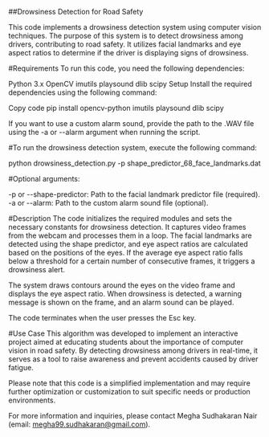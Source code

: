 ##Drowsiness Detection for Road Safety

This code implements a drowsiness detection system using computer vision techniques. The purpose of this system is to detect drowsiness among drivers, contributing to road safety. It utilizes facial landmarks and eye aspect ratios to determine if the driver is displaying signs of drowsiness.

#Requirements
To run this code, you need the following dependencies:

Python 3.x
OpenCV
imutils
playsound
dlib
scipy
Setup
Install the required dependencies using the following command:

Copy code
pip install opencv-python imutils playsound dlib scipy


If you want to use a custom alarm sound, provide the path to the .WAV file using the -a or --alarm argument when running the script.


#To run the drowsiness detection system, execute the following command:

python drowsiness_detection.py -p shape_predictor_68_face_landmarks.dat

#Optional arguments:

-p or --shape-predictor: Path to the facial landmark predictor file (required).
-a or --alarm: Path to the custom alarm sound file (optional).

#Description
The code initializes the required modules and sets the necessary constants for drowsiness detection. It captures video frames from the webcam and processes them in a loop. The facial landmarks are detected using the shape predictor, and eye aspect ratios are calculated based on the positions of the eyes. If the average eye aspect ratio falls below a threshold for a certain number of consecutive frames, it triggers a drowsiness alert.

The system draws contours around the eyes on the video frame and displays the eye aspect ratio. When drowsiness is detected, a warning message is shown on the frame, and an alarm sound can be played.

The code terminates when the user presses the Esc key.

#Use Case
This algorithm was developed to implement an interactive project aimed at educating students about the importance of computer vision in road safety. By detecting drowsiness among drivers in real-time, it serves as a tool to raise awareness and prevent accidents caused by driver fatigue.

Please note that this code is a simplified implementation and may require further optimization or customization to suit specific needs or production environments.

For more information and inquiries, please contact Megha Sudhakaran Nair (email: megha99.sudhakaran@gmail.com).
